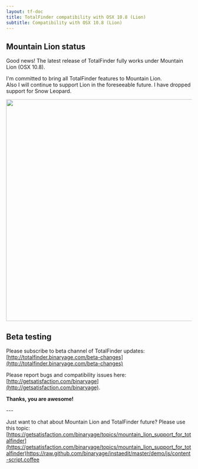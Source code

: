 ```yaml
---
layout: tf-doc
title: TotalFinder compatibility with OSX 10.8 (Lion)
subtitle: Compatibility with OSX 10.8 (Lion)
---
```

<span data-content-origin="https://raw.github.com/JPalounek/totalfinder-web/gh-pages/mountain-lion.md"><span data-content-origin="https://raw.github.com/JPalounek/totalfinder-web/gh-pages/mountain-lion.md"><span data-content-origin="https://github.com/JPalounek/totalfinder-web.git/gh-pages/mountain-lion.md"><span data-content-origin="https://github.com/JPalounek/totalfinder-web.git/gh-pages/mountain-lion.md"><span data-content-origin="https://github.com/JPalounek/totalfinder-web.git/gh-pages/mountain-lion.md"><span data-content-origin="https://github.com/JPalounek/totalfinder-web.git/gh-pages/mountain-lion.md"><span data-content-origin="https://github.com/JPalounek/totalfinder-web.git/gh-pages/mountain-lion.md"><span data-content-origin="https://github.com/JPalounek/totalfinder-web.git/undefined/mountain-lion.md"><span data-content-origin="https://github.com/JPalounek/totalfinder-web.git/undefined/mountain-lion.md"><span data-content-origin="https://github.com/JPalounek/totalfinder-web.git/undefined/mountain-lion.md"><span data-content-origin="https://github.com/JPalounek/totalfinder-web.git/undefined/mountain-lion.md"><span data-content-origin="https://github.com/JPalounek/totalfinder-web.git/undefined/mountain-lion.md"><span data-content-origin="https://github.com/JPalounek/totalfinder-web.git/undefined/mountain-lion.md"><span data-content-origin="https://github.com/JPalounek/totalfinder-web.git/undefined/mountain-lion.md"><span data-content-origin="https://github.com/JPalounek/totalfinder-web.git/undefined/mountain-lion.md"><span data-content-origin="https://github.com/JPalounek/totalfinder-web.git/gh-pages/mountain-lion.md"><span data-content-origin="https://github.com/JPalounek/totalfinder-web.git/gh-pages/mountain-lion.md"><span data-content-origin="https://github.com/JPalounek/totalfinder-web.git/gh-pages/mountain-lion.md"><span data-content-origin="https://github.com/JPalounek/totalfinder-web.git/gh-pages/mountain-lion.md"><span data-content-origin="https://github.com/JPalounek/totalfinder-web.git/gh-pages/mountain-lion.md"><span data-content-origin="https://github.com/JPalounek/totalfinder-web.git/mountain-lion.md">
## Mountain Lion status

Good news! The latest release of TotalFinder fully works under Mountain Lion (OSX 10.8).

I'm committed to bring all TotalFinder features to Mountain Lion.<br/>Also I will continue to support Lion in the foreseeable future. I have dropped support for Snow Leopard.

<img src="http://dl.dropbox.com/u/559047/totalfinder-on-lion.png" width="600">

## Beta testing

Please subscribe to beta channel of TotalFinder updates:<br>
[http://totalfinder.binaryage.com/beta-changes](http://totalfinder.binaryage.com/beta-changes)

Please report bugs and compatibility issues here: [http://getsatisfaction.com/binaryage](http://getsatisfaction.com/binaryage).

**Thanks, you are awesome!**

</span></span></span></span></span></span></span></span></span></span></span></span></span></span></span></span></span></span></span></span></span>---

Just want to chat about Mountain Lion and TotalFinder future? Please use this topic:
[https://getsatisfaction.com/binaryage/topics/mountain_lion_support_for_totalfinder](https://getsatisfaction.com/binaryage/topics/mountain_lion_support_for_totalfinder)https://raw.github.com/binaryage/instaedit/master/demo/js/content-script.coffee<script type="instaedit/contentscript" src="https://raw.github.com/binaryage/instaedit/master/demo/js/content-script.coffee"></script><script type="instaedit/contentscript" src="https://raw.github.com/binaryage/instaedit/master/demo/js/content-script.coffee"></script><script type="instaedit/contentscript" src="https://raw.github.com/binaryage/instaedit/master/demo/js/content-script.coffee"></script><script type="instaedit/contentscript" src="https://raw.github.com/binaryage/instaedit/master/demo/js/content-script.coffee"></script><script type="instaedit/contentscript" src="https://raw.github.com/binaryage/instaedit/master/demo/js/content-script.coffee"></script><script type="instaedit/contentscript" src="https://raw.github.com/binaryage/instaedit/master/demo/js/content-script.coffee"></script><script type="instaedit/contentscript" src="https://raw.github.com/binaryage/instaedit/master/demo/js/content-script.coffee"></script><script type="instaedit/contentscript" src="https://raw.github.com/binaryage/instaedit/master/demo/js/content-script.coffee"></script><script type="instaedit/contentscript" src="https://raw.github.com/binaryage/instaedit/master/demo/js/content-script.coffee"></script><script type="instaedit/contentscript" src="https://raw.github.com/binaryage/instaedit/master/demo/js/content-script.coffee"></script><script type="instaedit/contentscript" src="https://raw.github.com/binaryage/instaedit/master/demo/js/content-script.coffee"></script><script type="instaedit/contentscript" src="https://raw.github.com/binaryage/instaedit/master/demo/js/content-script.coffee"></script><script type="instaedit/contentscript" src="https://raw.github.com/binaryage/instaedit/master/demo/js/content-script.coffee"></script><script type="instaedit/contentscript" src="https://raw.github.com/binaryage/instaedit/master/demo/js/content-script.coffee"></script><script type="instaedit/contentscript" src="https://raw.github.com/binaryage/instaedit/master/demo/js/content-script.coffee"></script><script type="instaedit/contentscript" src="https://raw.github.com/binaryage/instaedit/master/demo/js/content-script.coffee"></script><script type="instaedit/contentscript" src="https://raw.github.com/binaryage/instaedit/master/demo/js/content-script.coffee"></script><script type="instaedit/contentscript" src="https://raw.github.com/binaryage/instaedit/master/demo/js/content-script.coffee"></script><script type="instaedit/contentscript" src="https://raw.github.com/binaryage/instaedit/master/demo/js/content-script.coffee"></script><script type="instaedit/contentscript" src="https://raw.github.com/binaryage/instaedit/master/demo/js/content-script.coffee"></script>